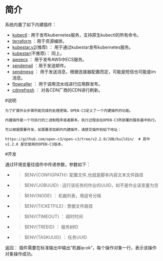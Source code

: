 # 简介

系统内置了如下内建插件：

* [kubectl](/kubectl/README.md) : 用于发布kubernetes服务，支持原生kubectl的所有命令。
* [terraform](/terraform/README.md) ：用于资源编排。
* [kubestar.v2](/kubestar.v2/README.md)(推荐) ： 用于通过kubestar发布kubernetes服务。
* [kubestar](/kubestar/README.md)(不推荐)：  同上。
* [awsecs](/awsecs/README.md) ： 用于发布AWS中ECS服务。
* [sendemail](/sendemail/README.md) ：用于发送邮件。
* [sendmesg](/sendmesg/README.md) ： 用于发送消息，根据连接器配置而定，可能是短信也可能是im消息。
* [flowcaller](/flowcaller/README.md) ： 用于调用流水线进行应用群发布。
* [cdnrefresh](/cdnrefresh/README.md) ： 对各CDN厂商的CDN进行刷新。

#说明

```
为了扩展作业步骤所能完成的处理逻辑，OPEN-C3定义了一个内建插件的功能。

内建插件是一个可执行的二进制程序或者脚本，执行过程会在OPEN-C3所部署的服务器中执行。

可以根据需要开发，如需要添加新的内建插件，请提交插件到如下地址：

https://github.com/open-c3/open-c3/tree/v2.2.0/JOB/buildin/  # 其中v2.2.0 是您使用的OPEN-C3版本。
```

#开发

通过环境变量往插件中传递参数，参数如下：

* > $ENV{CONFIGPATH}: 配置文件,也就是脚本内容文本文件路径
* > $ENV{JOBUUID} : 运行该任务的作业的UUID，如不是作业该变量为空
* > $ENV{NODE} ： 机器列表，用逗号分隔
* > $ENV{TICKETFILE} : 票据文件路径
* > $ENV{TIMEOUT} ： 超时时间
* > $ENV{TREEID} ： 服务树ID
* > $ENV{TASKUUID} ： 任务UUID

返回：
插件需要在标准输出中输出“机器ip:ok”，每个操作对象一行，表示该操作对象操作成功。
